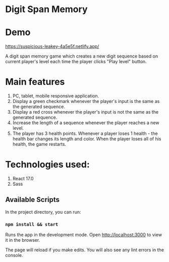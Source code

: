 # Digit Span Memory

# Demo

https://suspicious-leakey-4a5e5f.netlify.app/

A digit span memory game which creates a new digit sequence based on current player's level each time the player clicks "Play level" button.

# Main features

1. PC, tablet, mobile responsive application.
2. Display a green checkmark whenever the player's input is the same as the generated sequence.
3. Display a red cross whenever the player's input is not the same as the generated sequence.
4. Increase the length of a sequence whenever the player reaches a new level.
5. The player has 3 health points. Whenever a player loses 1 health - the health bar changes its length and color. When the player loses all of his health, the game restarts.

# Technologies used:

1. React 17.0
2. Sass


## Available Scripts

In the project directory, you can run:

### `npm install && start`

Runs the app in the development mode.
Open [http://localhost:3000](http://localhost:3000) to view it in the browser.

The page will reload if you make edits.
You will also see any lint errors in the console.
